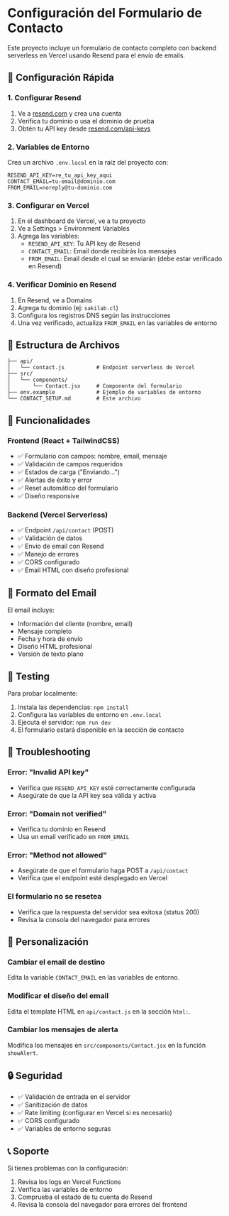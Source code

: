 # Configuración del Formulario de Contacto

Este proyecto incluye un formulario de contacto completo con backend serverless en Vercel usando Resend para el envío de emails.

## 🚀 Configuración Rápida

### 1. Configurar Resend

1. Ve a [resend.com](https://resend.com) y crea una cuenta
2. Verifica tu dominio o usa el dominio de prueba
3. Obtén tu API key desde [resend.com/api-keys](https://resend.com/api-keys)

### 2. Variables de Entorno

Crea un archivo `.env.local` en la raíz del proyecto con:

```env
RESEND_API_KEY=re_tu_api_key_aqui
CONTACT_EMAIL=tu-email@dominio.com
FROM_EMAIL=noreply@tu-dominio.com
```

### 3. Configurar en Vercel

1. En el dashboard de Vercel, ve a tu proyecto
2. Ve a Settings > Environment Variables
3. Agrega las variables:
   - `RESEND_API_KEY`: Tu API key de Resend
   - `CONTACT_EMAIL`: Email donde recibirás los mensajes
   - `FROM_EMAIL`: Email desde el cual se enviarán (debe estar verificado en Resend)

### 4. Verificar Dominio en Resend

1. En Resend, ve a Domains
2. Agrega tu dominio (ej: `sakilab.cl`)
3. Configura los registros DNS según las instrucciones
4. Una vez verificado, actualiza `FROM_EMAIL` en las variables de entorno

## 📁 Estructura de Archivos

```
├── api/
│   └── contact.js          # Endpoint serverless de Vercel
├── src/
│   └── components/
│       └── Contact.jsx     # Componente del formulario
├── env.example             # Ejemplo de variables de entorno
└── CONTACT_SETUP.md        # Este archivo
```

## 🔧 Funcionalidades

### Frontend (React + TailwindCSS)
- ✅ Formulario con campos: nombre, email, mensaje
- ✅ Validación de campos requeridos
- ✅ Estados de carga ("Enviando...")
- ✅ Alertas de éxito y error
- ✅ Reset automático del formulario
- ✅ Diseño responsive

### Backend (Vercel Serverless)
- ✅ Endpoint `/api/contact` (POST)
- ✅ Validación de datos
- ✅ Envío de email con Resend
- ✅ Manejo de errores
- ✅ CORS configurado
- ✅ Email HTML con diseño profesional

## 📧 Formato del Email

El email incluye:
- Información del cliente (nombre, email)
- Mensaje completo
- Fecha y hora de envío
- Diseño HTML profesional
- Versión de texto plano

## 🧪 Testing

Para probar localmente:

1. Instala las dependencias: `npm install`
2. Configura las variables de entorno en `.env.local`
3. Ejecuta el servidor: `npm run dev`
4. El formulario estará disponible en la sección de contacto

## 🚨 Troubleshooting

### Error: "Invalid API key"
- Verifica que `RESEND_API_KEY` esté correctamente configurada
- Asegúrate de que la API key sea válida y activa

### Error: "Domain not verified"
- Verifica tu dominio en Resend
- Usa un email verificado en `FROM_EMAIL`

### Error: "Method not allowed"
- Asegúrate de que el formulario haga POST a `/api/contact`
- Verifica que el endpoint esté desplegado en Vercel

### El formulario no se resetea
- Verifica que la respuesta del servidor sea exitosa (status 200)
- Revisa la consola del navegador para errores

## 📝 Personalización

### Cambiar el email de destino
Edita la variable `CONTACT_EMAIL` en las variables de entorno.

### Modificar el diseño del email
Edita el template HTML en `api/contact.js` en la sección `html:`.

### Cambiar los mensajes de alerta
Modifica los mensajes en `src/components/Contact.jsx` en la función `showAlert`.

## 🔒 Seguridad

- ✅ Validación de entrada en el servidor
- ✅ Sanitización de datos
- ✅ Rate limiting (configurar en Vercel si es necesario)
- ✅ CORS configurado
- ✅ Variables de entorno seguras

## 📞 Soporte

Si tienes problemas con la configuración:
1. Revisa los logs en Vercel Functions
2. Verifica las variables de entorno
3. Comprueba el estado de tu cuenta de Resend
4. Revisa la consola del navegador para errores del frontend
